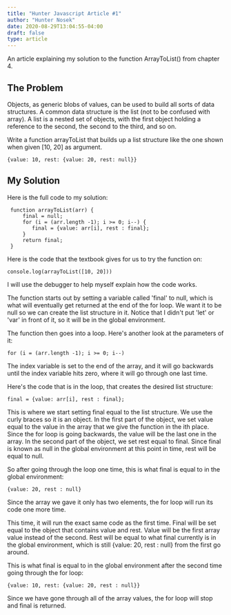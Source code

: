 ```yaml
---
title: "Hunter Javascript Article #1"
author: "Hunter Nosek"
date: 2020-08-29T13:04:55-04:00
draft: false
type: article
---
```


An article explaining my solution to the function ArrayToList() from chapter 4.

<!--more-->

## The Problem

Objects, as generic blobs of values, can be used to build all sorts of data structures. A common data structure is the list (not to be confused with array). A list is a nested set of objects, with the first object holding a reference to the second, the second to the third, and so on.

Write a function arrayToList that builds up a list structure like the one shown when given [10, 20] as argument.

```{javascript}
{value: 10, rest: {value: 20, rest: null}}
```
## My Solution

Here is the full code to my solution:

```{javascript}
 function arrayToList(arr) {
     final = null;
     for (i = (arr.length -1); i >= 0; i--) {
        final = {value: arr[i], rest : final};
     }
     return final;
 }
```
Here is the code that the textbook gives for us to try the function on:

```{javascript}
console.log(arrayToList([10, 20]))
```

I will use the debugger to help myself explain how the code works.

The function starts out by setting a variable called 'final' to null, which is what will eventually get returned at the end of the for loop. We want it to be null so we can create the list structure in it. Notice that I didn't put 'let' or 'var' in front of it, so it will be in the global environment.

The function then goes into a loop. Here's another look at the parameters of it:

```{javascript}
for (i = (arr.length -1); i >= 0; i--)
```
The index variable is set to the end of the array, and it will go backwards until the index variable hits zero, where it will go through one last time.

Here's the code that is in the loop, that creates the desired list structure:

```{javascript}
final = {value: arr[i], rest : final};
```
This is where we start setting final equal to the list structure. We use the curly braces so it is an object. In the first part of the object, we set value equal to the value in the array that we give the function in the ith place. Since the for loop is going backwards, the value will be the last one in the array. In the second part of the object, we set rest equal to final. Since final is known as null in the global environment at this point in time, rest will be equal to null.

So after going through the loop one time, this is what final is equal to in the global environment:

```{javascript}
{value: 20, rest : null}
```

Since the array we gave it only has two elements, the for loop will run its code one more time.

This time, it will run the exact same code as the first time. Final will be set equal to the object that contains value and rest. Value will be the first array value instead of the second. Rest will be equal to what final currently is in the global environment, which is still {value: 20, rest : null} from the first go around. 

This is what final is equal to in the global environment after the second time going through the for loop:

```{javascript}
{value: 10, rest: {value: 20, rest : null}}
```

Since we have gone through all of the array values, the for loop will stop and final is returned.






